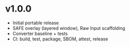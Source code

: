 # v1.0.0

- Initial portable release
- SAFE overlay (layered window), Raw Input scaffolding
- Converter baseline + tests
- CI: build, test, package, SBOM, attest, release
